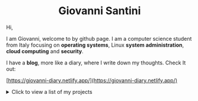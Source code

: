 <h1 align="center">Giovanni Santini</h1>

Hi,

I am Giovanni, welcome to by github page. I am a computer science
student from Italy focusing on **operating systems**, Linux
**system administration**, **cloud computing** and **security**.

I have a **blog**, more like a diary, where I write down my thoughts.
Check It out:

[https://giovanni-diary.netlify.app/](https://giovanni-diary.netlify.app/)

<details>
 <summary>
      Click to view a list of my projects
 </summary>
 
## C++23 Graphics Engine:
- [Brenta Engine](https://github.com/San7o/Brenta-Engine): the engine's main repo
- [valfuzz](https://github.com/San7o/valFuzz): modern testing and fuzzing library
- [oak](https://github.com/San7o/oak): a feature-rich thread-safe C++23 logger library
- [viotecs](https://github.com/San7o/viotecs): the engine's ECS

## Highlights:
- [santOS](https://github.com/San7o/santOS): a general purpose microkernel for i386
- [Baldo scanner](https://github.com/San7o/Baldo-Scanner): antivirus daemon for linux using a **kernel module**
- [tenno-tl](https://github.com/San7o/tenno-tl): secure and thread safe c++26 STL alternative
- [broutines](https://github.com/San7o/broutines): goroutines and coroutines implemented in C
- [chttps](https://github.com/San7o/chttps): https server in C with server-side rendering
- [cchecker](https://github.com/San7o/cchecker): borrow checker in C++
- [go-ebpf](https://github.com/San7o/go-ebpf): example usage of eBPF in go

## Web:
- [fixmi](https://github.com/orgs/IS-FixMi/repositories): business management software using microservices.
  -  [documentation](https://github.com/IS-FixMi/FixMi)
  -  [root-project](https://github.com/IS-FixMi/fixmi-compose)
- [risto89](https://github.com/San7o/risto89-fork): online tickets market in java
- [ledger-board](https://github.com/San7o/ledger-board): highly scalable transaction producer/consumer, built with **Kubernetes, Kafka, Django, Angular, Nginx, Redis, Celery, Docker.**
- [webgl-markdown-portfolio](https://github.com/San7o/webgl-markdown-portfolio): a 3D renderer in WebGL and Angular
- [elixir-blockchain](https://github.com/San7o/elixir-simple-bockchain): a simple blockchain library implemented in **elixir**.
- [react-express-template](https://github.com/San7o/react-express-template): a meplate for web applications using node, express, typescript, react, tailwind, docker.
 
## Rust:
- [ssap](https://github.com/San7o/ssap): local password encryption manager in **Rust**
- [rust-lc3](https://github.com/San7o/rust-little-computer-3): implementation of a virtual machine for [LC-3](https://en.wikipedia.org/wiki/Little_Computer_3)
- [robotUI](https://github.com/San7o/rust-robotUI): bevy visualizer for Advanced Programming 2023 @Unitn
- [rust-pomodoro-timer](https://github.com/San7o/rust-pomodoro)
- [rust-music-player](https://github.com/San7o/rust-music-player)


## Gists
- [knn.c](https://gist.github.com/San7o/4bfe69a9e1eb251d5267d8b74ff73dda): Implementation of KNN for supervised learning classification
  on a one-dimensional dataset in C.
- [perceptron.c](https://gist.github.com/San7o/da2efc84eb3e7c8bdbefbd540c8cfbea): Implementation of a perceptron for binary
  classification in C.

## Misc:
- [regEZ](https://github.com/San7o/regEZ): fully constexpr regex implementation in modern C++
- [modern-cpp-template](https://github.com/San7o/modern-cpp-template): a template for c++ libraries
- [mpi-hpp](https://github.com/San7o/mpi-hpp): c++ bindings for openMPI
- [how-to-root-samsung-galaxy-j5](https://github.com/San7o/how-to-root-samsung-galaxy-j5): instructions to root a Samsung Galaxy J5
- [hpc-playground](https://github.com/San7o/hpc-playground): lab for HPC experiments
- [hypr-nerd-gestures](https://github.com/San7o/hypr-nerd-gestures): control hyprland through hand gestures, using **openCV**.
- [launchpad-app-launcher](https://github.com/San7o/launchpad-app-launcher): launch commands from a novation's launchpad
- [modern-python-template](https://github.com/San7o/modern-python-template)
- [linux-kernel-module](https://github.com/San7o/linux-kernel-module): hello world kernel module with a full developement setup using qemu
- [youtube-minuature-generator](https://github.com/San7o/youtube-miniature-generator)

## Setup:
- [lfs](https://github.com/San7o/lfs): my Linux From Scratch distribution
- [mapkg](https://github.com/San7o/mapkg): my own packet manager
- [nixos-dotfiles](https://github.com/San7o/nixos-dotfiles): my (outdated) nixos setup
- [obsidian-chill-theme](https://github.com/San7o/obsidian-chill-theme): my custom obsidian theme
- [obsidian-advanced-slided-theme](https://github.com/San7o/obsidian-advanced-slides-theme-chill): custom theme for obsidian advanced slides

</details>

